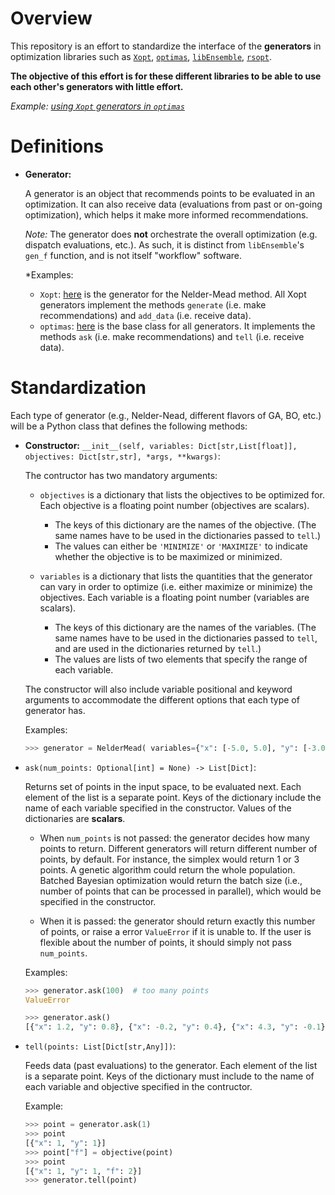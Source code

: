 # Overview

This repository is an effort to standardize the interface of the **generators** in optimization libraries such as [`Xopt`](https://github.com/ChristopherMayes/Xopt), [`optimas`](https://github.com/optimas-org/optimas), [`libEnsemble`](https://github.com/Libensemble/libensemble), [`rsopt`](https://github.com/radiasoft/rsopt).

**The objective of this effort is for these different libraries to be able to use each other's generators with little effort.**

*Example: [using `Xopt` generators in `optimas`](https://github.com/optimas-org/optimas/pull/151)*

# Definitions

- **Generator:**

  A generator is an object that recommends points to be evaluated in an optimization. It can also receive data (evaluations from past or on-going optimization), which helps it make more informed recommendations.

  *Note:* The generator does **not** orchestrate the overall optimization (e.g. dispatch evaluations, etc.). As such, it is distinct from `libEnsemble`'s `gen_f` function, and is not itself "workflow" software.

  *Examples:
    - `Xopt`: [here](https://github.com/ChristopherMayes/Xopt/blob/main/xopt/generators/scipy/neldermead.py#L64) is the generator for the Nelder-Mead method. All Xopt generators implement the methods `generate` (i.e. make recommendations) and `add_data` (i.e. receive data).
    - `optimas`: [here](https://github.com/optimas-org/optimas/blob/main/optimas/generators/base.py#L27) is the base class for all generators. It implements the methods `ask` (i.e. make recommendations) and `tell` (i.e. receive data).

# Standardization

Each type of generator (e.g., Nelder-Nead, different flavors of GA, BO, etc.) will be a Python class that defines the following methods:

- **Constructor:**
  `__init__(self, variables: Dict[str,List[float]], objectives: Dict[str,str], *args, **kwargs)`:

  The contructor has two mandatory arguments:

  - `objectives` is a dictionary that lists the objectives to be optimized for. Each objective is a floating point number (objectives are scalars).
    - The keys of this dictionary are the names of the objective. (The same names have to be used in the dictionaries passed to `tell`.)
    - The values can either be `'MINIMIZE'` or `'MAXIMIZE'` to indicate whether the objective is to be maximized or minimized.

  - `variables` is a dictionary that lists the quantities that the generator can vary in order to optimize (i.e. either maximize or minimize) the objectives. Each variable is a floating point number (variables are scalars).
    - The keys of this dictionary are the names of the variables. (The same names have to be used in the dictionaries passed to `tell`, and are used in the dictionaries returned by `tell`.)
    - The values are lists of two elements that specify the range of each variable.

  The constructor will also include variable positional and keyword arguments to
  accommodate the different options that each type of generator has.

  Examples:

    ```python
    >>> generator = NelderMead( variables={"x": [-5.0, 5.0], "y": [-3.0, 2.0]}, objectives={"f": "MAXIMIZE"})
    ```

- `ask(num_points: Optional[int] = None) -> List[Dict]`:

  Returns set of points in the input space, to be evaluated next. Each element of the list is a separate point.
  Keys of the dictionary include the name of each variable specified in the constructor. Values of the dictionaries are **scalars**.

  - When `num_points` is not passed: the generator decides how many points to return.
    Different generators will return different number of points, by default. For instance, the simplex would return 1 or 3 points. A genetic algorithm could return the whole population. Batched Bayesian optimization would return the batch size (i.e., number of points that can be processed in parallel), which would be specified in the constructor.

  - When it is passed: the generator should return exactly this number of points, or raise a error ``ValueError`` if it is unable to. If the user is flexible about the number of points, it should simply not pass `num_points`.

  Examples:

    ```python
    >>> generator.ask(100)  # too many points
    ValueError
    ```

    ```python
    >>> generator.ask()
    [{"x": 1.2, "y": 0.8}, {"x": -0.2, "y": 0.4}, {"x": 4.3, "y": -0.1}]
    ```

- `tell(points: List[Dict[str,Any]])`:

  Feeds data (past evaluations) to the generator. Each element of the list is a separate point. Keys of the dictionary must include to the name of each variable and objective specified in the contructor.

  Example:

  ```python
  >>> point = generator.ask(1)
  >>> point
  [{"x": 1, "y": 1}]
  >>> point["f"] = objective(point)
  >>> point
  [{"x": 1, "y": 1, "f": 2}]
  >>> generator.tell(point)
  ```
